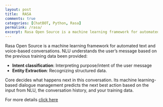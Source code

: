 ```yaml
---
layout: post
title:  RASA
comments: true
categories: [ChatBOT, Python, Rasa]
permalink: /rasa/
excerpt: Rasa Open Source is a machine learning framework for automated text and voice-based conversations.
---
```


Rasa Open Source is a machine learning framework for automated text and voice-based conversations.
NLU understands the user’s message based on the previous training data been provided:
- **Intent classification**: Interpreting purpose/intent of the user message
- **Entity Extraction**: Recognizing structured data.

Core decides what happens next in this conversation. Its machine learning-based dialogue management predicts the next best action based on the input from NLU, the conversation history, and your training data.

For more details [click here](https://rasa.com/)